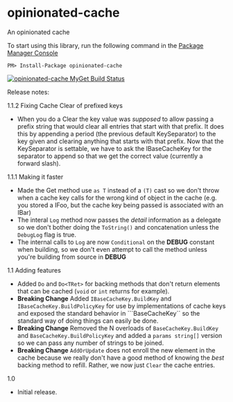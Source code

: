 opinionated-cache
=================

An opinionated cache

To start using this library, run the following command in the [Package Manager Console](http://docs.nuget.org/docs/start-here/using-the-package-manager-console)

    PM> Install-Package opinionated-cache

[![opinionated-cache MyGet Build Status](https://www.myget.org/BuildSource/Badge/opinionated-cache?identifier=7067f82c-0d7b-4440-aef6-4650fd8e9e04)](https://www.myget.org/)

Release notes:

1.1.2 Fixing Cache Clear of prefixed keys
 * When you do a Clear the key value was _supposed_ to allow passing a prefix string that would clear all entries that start with that prefix. It does this by appending a period (the previous default KeySeparator) to the key given and clearing anything that starts with that prefix. Now that the KeySeparator is settable, we have to ask the IBaseCacheKey for the separator to append so that we get the correct value (currently a forward slash).

1.1.1 Making it faster
 * Made the Get method use ```as T``` instead of a ```(T)``` cast so we don't throw when a cache key calls for the wrong kind of object in the cache (e.g. you stored a IFoo, but the cache key being passed is associated with an IBar)
 * The interal ```Log``` method now passes the _detail_ information as a delegate so we don't bother doing the ```ToString()``` and concatenation unless the ```DebugLog``` flag is true.
 * The internal calls to ```Log``` are now ```Conditional``` on the **DEBUG** constant when building, so we don't even attempt to call the method unless you're building from source in **DEBUG**

1.1 Adding features
 * Added ```Do``` and ```Do<TRet>``` for backing methods that don't return elements that can be cached (```void``` or ```int``` returns for example).
 * **Breaking Change** Added ```IBaseCacheKey.BuildKey``` and ```IBaseCacheKey.BuildPolicyKey``` for use by implementations of cache keys and exposed the standard behavior in ```BaseCacheKey`` so the standard way of doing things can easily be done.
 * **Breaking Change** Removed the N overloads of ```BaseCacheKey.BuildKey``` and ```BaseCacheKey.BuildPolicyKey``` and added a ```params string[]``` version so we can pass any number of strings to be joined.
 * **Breaking Change** ```AddOrUpdate``` does not enroll the new element in the cache  because we really don't have a good method of knowing the _best_ backing method to refill. Rather, we now just ```Clear``` the cache entries.
  
1.0
  * Initial release.

